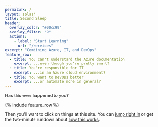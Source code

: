 ```yaml
---
permalink: /
layout: splash
title: Second Sleep
header:
  overlay_color: "#00cc99"
  overlay_filter: "0"
  actions:
    - label: "Start Learning"
      url: "/services"
excerpt: "Combining Azure, IT, and DevOps"
feature_row:
  - title: You can't understand the Azure documentation
    excerpt: ...even though you're pretty smart?
  - title: You're responsible for IT
    excerpt: ...in an Azure cloud environment?
  - title: You want to DevOps better
    excerpt: ...or automate more in general?
---
```

Has this ever happened to you?

{% include feature_row %}

Then you'll want to click on things at this site. You can [jump right in](/services) or get the two-minute rundown about [how this works](/about).